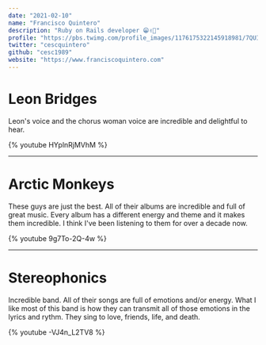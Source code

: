 ```yaml
---
date: "2021-02-10"
name: "Francisco Quintero"
description: "Ruby on Rails developer 😁✌🏽"
profile: "https://pbs.twimg.com/profile_images/1176175322145918981/7QUIDN5j_400x400.png"
twitter: "cescquintero"
github: "cesc1989"
website: "https://www.franciscoquintero.com"
---
```


# Leon Bridges

Leon's voice and the chorus woman voice are incredible and delightful to hear.

{% youtube HYplnRjMVhM %}

*****

# Arctic Monkeys

These guys are just the best. All of their albums are incredible and full of great music. Every album has a different energy and theme and it makes them incredible. I think I've been listening to them for over a decade now.

{% youtube 9g7To-2Q-4w %}

*****

# Stereophonics

Incredible band. All of their songs are full of emotions and/or energy. What I like most of this band is how they can transmit all of those emotions in the lyrics and rythm. They sing to love, friends, life, and death.

{% youtube -VJ4n_L2TV8 %}
